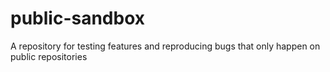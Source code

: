 # public-sandbox
A repository for testing features and reproducing bugs that only happen on public repositories
